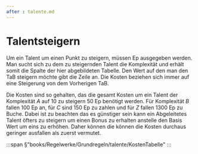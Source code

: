 ```yaml
---
after : talente.md
---
```

# Talentsteigern

Um ein Talent um einen Punkt zu steigern, müssen Ep ausgegeben werden. Man sucht
sich zu dem zu steigernden Talent die Komplexität und erhält somit die Spalte
der hier abgebildeten Tabelle. Den Wert auf den man den TaB steigern möchte gibt
die Zeile an. Die Kosten beziehen sich immer auf eine Steigerung von dem
Vorherigen TaB.

Die Kosten sind so gehalten, das die gesamt Kosten um ein Talent der Komplexität
*A* auf 10 zu steigern 50 Ep benötigt werden. Für Komplexität *B* fallen 100 Ep
an, für *C* sind 150 Ep zu zahlen und für *Z* fallen 1300 Ep zu Buche. Dabei ist
zu beachten das es günstiger sein kann ein Abgeleitetes Talent öfters zu
steigern um einen Bonus zu erhalten anstelle den Basis Wert um eins zu erhöhen.
Daher können die können die Kosten durchaus geringer ausfallen als zuerst
vermutet.

:::span
§"books/Regelwerke/Grundregeln/talente/KostenTabelle"
:::

